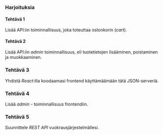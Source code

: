### Harjoituksia

#### Tehtävä 1

Lisää API:iin toiminnallisuus, joka toteuttaa ostonkorin (*cart*).

#### Tehtävä 2

Lisää API:iin *admin* toiminnallisuus, eli tuotetietojen lisääminen, poistaminen ja muokkaaminen.

### Tehtävä 3

Yhdistä *React*:illa koodaamasi frontend käyttämäämään tätä JSON-serveriä.

### Tehtävä 4

Lisää *admin* - toiminnallisuus frontendiin.

### Tehtävä 5

Suunnittele *REST API* vuokrausjärjestelmällesi.
